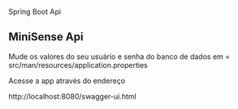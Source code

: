 
Spring Boot Api 

## MiniSense Api

Mude os valores do seu usuário e senha do banco de dados em = src/man/resources/application.properties


Acesse a app através do endereço

http://localhost:8080/swagger-ui.html

